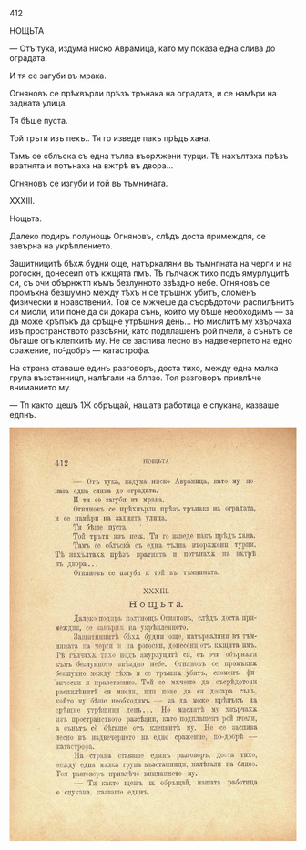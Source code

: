 ﻿412

НОЩЬТА

— Отъ тука, издума ниско Аврамица, като му показа една слива до оградата.

И тя се загуби въ мрака.

Огняновъ се прѣхвърли прѣзъ трънака на оградата, и се намѣри на задната улица.

Тя бѣше пуста.

Той тръти изъ пекъ.. Тя го изведе пакъ прѣдъ хана.

Тамъ се сблъска съ една тълпа въорѫжени турци. Тѣ нахълтаха прѣзъ вратнята и потънаха на вжтрѣ въ двора...

Огняновъ се изгуби и той въ тъмнината.

XXXIII.

Нощьта.

Далеко подиръ полунощь Огняновъ, слѣдъ доста примеждпя, се завърна на укрѣплението.

Защитницитѣ бѣхѫ будни още, натъркаляни въ тъмнпната на черги и на рогоскн, донесеип отъ кжщята пмъ. Тѣ гълчахж тихо подъ ямурлуцитѣ си, съ очи обърнжтп къмъ безлунното звѣздно небе. Огняновъ се промъкна безшумно между тѣхъ н се тръшнж убитъ, сломенъ физически и нравствений. Той се мжчеше да съсрѣдоточи распилѣнитѣ си мисли, или поне да си докара сънь, който му бѣше необходимъ — за да може крѣпъкъ да срѣщне утрѣшния день... Но мислитѣ му хвърчаха изъ пространството разсѣяни, като подплашенъ рой пчели, а съньтъ се бѣгаше отъ клепкитѣ му. Не се заспива лесно въ надвечерпето на едно сражение, по́-добрѣ — катастрофа.

На страна ставаше единъ разговоръ, доста тихо, между една малка група възстанницп, налѣгали на блпзо. Тоя разговоръ привлѣче вниманието му.

— Тп както щешъ 1Ж обръщай, нашата работица е спукана, казваше едпнъ.

![original](images/459.jpg)

